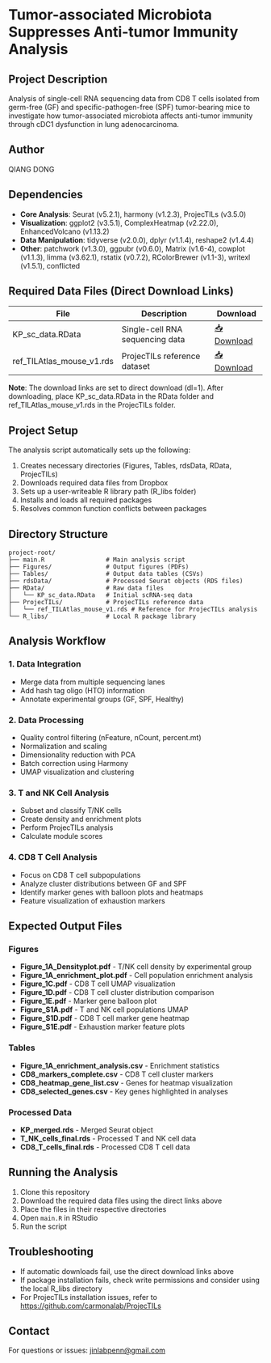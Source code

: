 # Tumor-associated Microbiota Suppresses Anti-tumor Immunity Analysis

## Project Description
Analysis of single-cell RNA sequencing data from CD8 T cells isolated from germ-free (GF) and specific-pathogen-free (SPF) tumor-bearing mice to investigate how tumor-associated microbiota affects anti-tumor immunity through cDC1 dysfunction in lung adenocarcinoma.

## Author
QIANG DONG

## Dependencies
- **Core Analysis**: Seurat (v5.2.1), harmony (v1.2.3), ProjecTILs (v3.5.0)
- **Visualization**: ggplot2 (v3.5.1), ComplexHeatmap (v2.22.0), EnhancedVolcano (v1.13.2)
- **Data Manipulation**: tidyverse (v2.0.0), dplyr (v1.1.4), reshape2 (v1.4.4)
- **Other**: patchwork (v1.3.0), ggpubr (v0.6.0), Matrix (v1.6-4), cowplot (v1.1.3), limma (v3.62.1), rstatix (v0.7.2), RColorBrewer (v1.1-3), writexl (v1.5.1), conflicted

## Required Data Files (Direct Download Links)

| File | Description | Download |
| ---- | ----------- | -------- |
| KP_sc_data.RData | Single-cell RNA sequencing data | [📥 Download](https://www.dropbox.com/scl/fi/n89uzggv42zl8tpbhoujx/KP_sc_data.RData?rlkey=qq2m1ec2enqtza0z2asg9eni4&st=5hdx88r2&dl=1) |
| ref_TILAtlas_mouse_v1.rds | ProjecTILs reference dataset | [📥 Download](https://www.dropbox.com/scl/fi/3la672wfyzkj2fd3en31k/ref_TILAtlas_mouse_v1.rds?rlkey=p3da4v6he9bigfxb17hguvit7&st=pzob2xbg&dl=1) |

**Note**: The download links are set to direct download (dl=1). After downloading, place KP_sc_data.RData in the RData folder and ref_TILAtlas_mouse_v1.rds in the ProjecTILs folder.

## Project Setup
The analysis script automatically sets up the following:

1. Creates necessary directories (Figures, Tables, rdsData, RData, ProjecTILs)
2. Downloads required data files from Dropbox
3. Sets up a user-writeable R library path (R_libs folder)
4. Installs and loads all required packages
5. Resolves common function conflicts between packages

## Directory Structure
```
project-root/
├── main.R                 # Main analysis script
├── Figures/               # Output figures (PDFs)
├── Tables/                # Output data tables (CSVs)
├── rdsData/               # Processed Seurat objects (RDS files)
├── RData/                 # Raw data files
│   └── KP_sc_data.RData   # Initial scRNA-seq data
├── ProjecTILs/            # ProjecTILs reference data
│   └── ref_TILAtlas_mouse_v1.rds # Reference for ProjecTILs analysis
└── R_libs/                # Local R package library
```

## Analysis Workflow

### 1. Data Integration
- Merge data from multiple sequencing lanes
- Add hash tag oligo (HTO) information
- Annotate experimental groups (GF, SPF, Healthy)

### 2. Data Processing
- Quality control filtering (nFeature, nCount, percent.mt)
- Normalization and scaling
- Dimensionality reduction with PCA
- Batch correction using Harmony
- UMAP visualization and clustering

### 3. T and NK Cell Analysis
- Subset and classify T/NK cells
- Create density and enrichment plots
- Perform ProjecTILs analysis
- Calculate module scores

### 4. CD8 T Cell Analysis
- Focus on CD8 T cell subpopulations
- Analyze cluster distributions between GF and SPF
- Identify marker genes with balloon plots and heatmaps
- Feature visualization of exhaustion markers

## Expected Output Files

### Figures
- **Figure_1A_Densityplot.pdf** - T/NK cell density by experimental group
- **Figure_1A_enrichment_plot.pdf** - Cell population enrichment analysis
- **Figure_1C.pdf** - CD8 T cell UMAP visualization
- **Figure_1D.pdf** - CD8 T cell cluster distribution comparison
- **Figure_1E.pdf** - Marker gene balloon plot
- **Figure_S1A.pdf** - T and NK cell populations UMAP
- **Figure_S1D.pdf** - CD8 T cell marker gene heatmap
- **Figure_S1E.pdf** - Exhaustion marker feature plots

### Tables
- **Figure_1A_enrichment_analysis.csv** - Enrichment statistics
- **CD8_markers_complete.csv** - CD8 T cell cluster markers
- **CD8_heatmap_gene_list.csv** - Genes for heatmap visualization
- **CD8_selected_genes.csv** - Key genes highlighted in analyses

### Processed Data
- **KP_merged.rds** - Merged Seurat object
- **T_NK_cells_final.rds** - Processed T and NK cell data
- **CD8_T_cells_final.rds** - Processed CD8 T cell data

## Running the Analysis
1. Clone this repository
2. Download the required data files using the direct links above
3. Place the files in their respective directories
4. Open `main.R` in RStudio 
5. Run the script

## Troubleshooting
- If automatic downloads fail, use the direct download links above
- If package installation fails, check write permissions and consider using the local R_libs directory
- For ProjecTILs installation issues, refer to https://github.com/carmonalab/ProjecTILs

## Contact
For questions or issues: jinlabpenn@gmail.com
